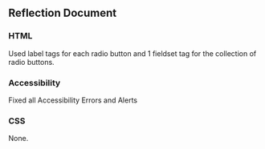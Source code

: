 ## Reflection Document

### HTML

Used label tags for each radio button and 1 fieldset tag for the collection of radio buttons.

### Accessibility

Fixed all Accessibility Errors and Alerts

### CSS

None.
